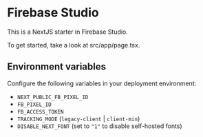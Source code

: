 # Firebase Studio

This is a NextJS starter in Firebase Studio.

To get started, take a look at src/app/page.tsx.

## Environment variables

Configure the following variables in your deployment environment:

- `NEXT_PUBLIC_FB_PIXEL_ID`
- `FB_PIXEL_ID`
- `FB_ACCESS_TOKEN`
- `TRACKING_MODE` (`legacy-client` | `client-min`)
- `DISABLE_NEXT_FONT` (set to `"1"` to disable self-hosted fonts)
